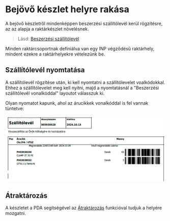 # Bejövő készlet helyre rakása

A bejövő készletről mindenképpen beszerzési szállítólevél kerül rögzítésre, az az alapja a raktárkészlet növelésnek.

> Lásd: [Beszerzési szállítólevél](../Beszerzes/Szallitolevel)

Minden raktárcsoportnak definiálva van egy INP végződésű raktárhely, mindent ezekre a raktárhelyekre vételezünk be.

## Szállítólevél nyomtatása

A szállítólevél rögzítése után, ki kell nyomtatni a szállítólevelet voalkódokkal. Ehhez a szállítólevelet meg kell nyitni, majd a nyomtatásnál a "Beszerzési szállítólevél vonalkóddal" layoutot válasszuk ki.

Olyan nyomatot kapunk, ahol az árucikkek vonalkóddal is fel vannak tüntetve:

![Árucikkek vonalkóddal](image-14.png)

## Átraktározás

A készletet a PDA segítségével az [Átraktározás](atraktarozas.md) funkcióval tudjuk a helyére mozgatni.
